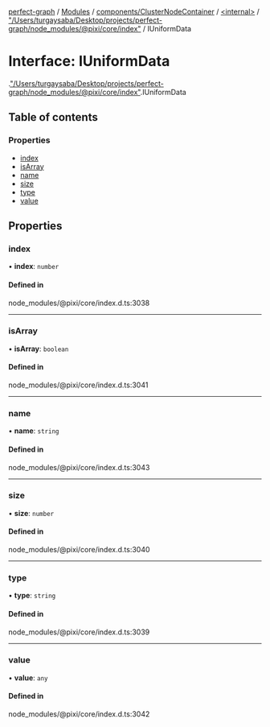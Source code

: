[perfect-graph](../README.md) / [Modules](../modules.md) / [components/ClusterNodeContainer](../modules/components_ClusterNodeContainer.md) / [<internal\>](../modules/components_ClusterNodeContainer._internal_.md) / ["/Users/turgaysaba/Desktop/projects/perfect-graph/node\_modules/@pixi/core/index"](../modules/components_ClusterNodeContainer._internal_.__Users_turgaysaba_Desktop_projects_perfect_graph_node_modules__pixi_core_index_.md) / IUniformData

# Interface: IUniformData

[<internal>](../modules/components_ClusterNodeContainer._internal_.md).["/Users/turgaysaba/Desktop/projects/perfect-graph/node_modules/@pixi/core/index"](../modules/components_ClusterNodeContainer._internal_.__Users_turgaysaba_Desktop_projects_perfect_graph_node_modules__pixi_core_index_.md).IUniformData

## Table of contents

### Properties

- [index](components_ClusterNodeContainer._internal_.__Users_turgaysaba_Desktop_projects_perfect_graph_node_modules__pixi_core_index_.IUniformData.md#index)
- [isArray](components_ClusterNodeContainer._internal_.__Users_turgaysaba_Desktop_projects_perfect_graph_node_modules__pixi_core_index_.IUniformData.md#isarray)
- [name](components_ClusterNodeContainer._internal_.__Users_turgaysaba_Desktop_projects_perfect_graph_node_modules__pixi_core_index_.IUniformData.md#name)
- [size](components_ClusterNodeContainer._internal_.__Users_turgaysaba_Desktop_projects_perfect_graph_node_modules__pixi_core_index_.IUniformData.md#size)
- [type](components_ClusterNodeContainer._internal_.__Users_turgaysaba_Desktop_projects_perfect_graph_node_modules__pixi_core_index_.IUniformData.md#type)
- [value](components_ClusterNodeContainer._internal_.__Users_turgaysaba_Desktop_projects_perfect_graph_node_modules__pixi_core_index_.IUniformData.md#value)

## Properties

### index

• **index**: `number`

#### Defined in

node_modules/@pixi/core/index.d.ts:3038

___

### isArray

• **isArray**: `boolean`

#### Defined in

node_modules/@pixi/core/index.d.ts:3041

___

### name

• **name**: `string`

#### Defined in

node_modules/@pixi/core/index.d.ts:3043

___

### size

• **size**: `number`

#### Defined in

node_modules/@pixi/core/index.d.ts:3040

___

### type

• **type**: `string`

#### Defined in

node_modules/@pixi/core/index.d.ts:3039

___

### value

• **value**: `any`

#### Defined in

node_modules/@pixi/core/index.d.ts:3042
